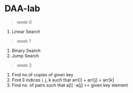 # DAA-lab
>week 0<br>
1. Linear Search<br>

>week 1<br>
1. Binary Search<br>
2. Jump Search<br>

>week 2<br>
1. Find no.of copies of given key
2. Find 3 indices i, j, k such that arr[i] + arr[j] = arr[k]
3. Find no. of pairs such that a[i] -a[j] == given key element
